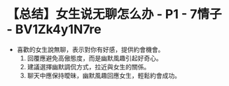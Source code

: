 # 【总结】女生说无聊怎么办 - P1 - 7情子 - BV1Zk4y1N7re

-   喜歡的女生說無聊，表示對你有好感，提供約會機會。
    1.  回覆應避免高傲態度，而是幽默風趣引起好奇心。
    2.  建議選擇幽默調侃方式，拉近與女生的關係。
    3.  聊天中應保持曖昧，幽默風趣回應女生，輕鬆約會成功。